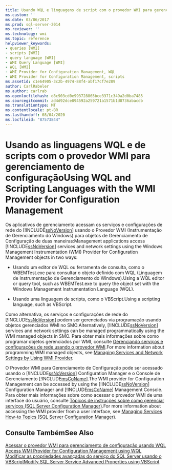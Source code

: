 ```yaml
---
title: Usando WQL e linguagens de script com o provedor WMI para gerenciamento de configuração | Microsoft Docs
ms.custom: ''
ms.date: 03/06/2017
ms.prod: sql-server-2014
ms.reviewer: ''
ms.technology: wmi
ms.topic: reference
helpviewer_keywords:
- queries [WMI]
- scripts [WMI]
- query language [WMI]
- WMI Query Language [WMI]
- WQL [WMI]
- WMI Provider for Configuration Management, WQL
- WMI Provider for Configuration Management, scripts
ms.assetid: c1e64905-3c2b-4974-88f4-abf17cf7e289
author: CarlRabeler
ms.author: carlrab
ms.openlocfilehash: d8c903cd0e993728865bce3371c349a2d0ba7485
ms.sourcegitcommit: ad4d92dce894592a259721a1571b1d8736abacdb
ms.translationtype: MT
ms.contentlocale: pt-BR
ms.lasthandoff: 08/04/2020
ms.locfileid: "87573844"
---
```

# <a name="using-wql-and-scripting-languages-with-the-wmi-provider-for-configuration-management"></a><span data-ttu-id="3cfa9-102">Usando as linguagens WQL e de scripts com o provedor WMI para gerenciamento de configuração</span><span class="sxs-lookup"><span data-stu-id="3cfa9-102">Using WQL and Scripting Languages with the WMI Provider for Configuration Management</span></span>
  <span data-ttu-id="3cfa9-103">Os aplicativos de gerenciamento acessam os serviços e configurações de rede do [!INCLUDE[ssNoVersion](../../includes/ssnoversion-md.md)] usando o Provedor WMI (Instrumentação de Gerenciamento do Windows) para objetos de Gerenciamento de Configuração de duas maneiras:</span><span class="sxs-lookup"><span data-stu-id="3cfa9-103">Management applications access [!INCLUDE[ssNoVersion](../../includes/ssnoversion-md.md)] services and network settings using the Windows Management Instrumentation (WMI) Provider for Configuration Management objects in two ways:</span></span>  
  
-   <span data-ttu-id="3cfa9-104">Usando um editor de WQL ou ferramenta de consulta, como o WBEMTest.exe para consultar o objeto definido com WQL (Linguagem de Instrumentação de Gerenciamento do Windows).</span><span class="sxs-lookup"><span data-stu-id="3cfa9-104">Using a WQL editor or query tool, such as WBEMTest.exe to query the object set with the Windows Management Instrumentation Language (WQL).</span></span>  
  
-   <span data-ttu-id="3cfa9-105">Usando uma linguagem de scripts, como o VBScript.</span><span class="sxs-lookup"><span data-stu-id="3cfa9-105">Using a scripting language, such as VBScript.</span></span>  
  
 <span data-ttu-id="3cfa9-106">Como alternativa, os serviços e configurações de rede do [!INCLUDE[ssNoVersion](../../includes/ssnoversion-md.md)] podem ser gerenciados via programação usando objetos gerenciados WMI no SMO.</span><span class="sxs-lookup"><span data-stu-id="3cfa9-106">Alternatively, [!INCLUDE[ssNoVersion](../../includes/ssnoversion-md.md)] services and network settings can be managed programmatically using the WMI managed objects in SMO.</span></span> <span data-ttu-id="3cfa9-107">Para obter mais informações sobre como programar objetos gerenciados por WMI, consulte [Gerenciando serviços e configurações de rede usando o provedor WMI](../server-management-objects-smo/tasks/managing-services-and-network-settings-by-using-wmi-provider.md).</span><span class="sxs-lookup"><span data-stu-id="3cfa9-107">For more information about programming WMI managed objects, see [Managing Services and Network Settings by Using WMI Provider](../server-management-objects-smo/tasks/managing-services-and-network-settings-by-using-wmi-provider.md).</span></span>  
  
 <span data-ttu-id="3cfa9-108">O Provedor WMI para Gerenciamento de Configuração pode ser acessado usando o [!INCLUDE[ssNoVersion](../../includes/ssnoversion-md.md)] Configuration Manager e o Console de Gerenciamento [!INCLUDE[msCoName](../../includes/msconame-md.md)].</span><span class="sxs-lookup"><span data-stu-id="3cfa9-108">The WMI provider for Configuration Management can be accessed by using the [!INCLUDE[ssNoVersion](../../includes/ssnoversion-md.md)] Configuration Manager and [!INCLUDE[msCoName](../../includes/msconame-md.md)] Management Console.</span></span> <span data-ttu-id="3cfa9-109">Para obter mais informações sobre como acessar o provedor WMI de uma interface do usuário, consulte [Tópicos de instruções sobre como gerenciar serviços &#40;SQL Server Configuration Manager&#41;](../../database-engine/managing-services-how-to-topics-sql-server-configuration-manager.md).</span><span class="sxs-lookup"><span data-stu-id="3cfa9-109">For more information about accessing the WMI provider from a user interface, see [Managing Services How-to Topics &#40;SQL Server Configuration Manager&#41;](../../database-engine/managing-services-how-to-topics-sql-server-configuration-manager.md).</span></span>  
  
## <a name="see-also"></a><span data-ttu-id="3cfa9-110">Consulte Também</span><span class="sxs-lookup"><span data-stu-id="3cfa9-110">See Also</span></span>  
 <span data-ttu-id="3cfa9-111">[Acessar o provedor WMI para gerenciamento de configuração usando WQL](access-wmi-provider-for-configuration-management-using-wql.md) </span><span class="sxs-lookup"><span data-stu-id="3cfa9-111">[Access WMI Provider for Configuration Management using WQL](access-wmi-provider-for-configuration-management-using-wql.md) </span></span>  
 [<span data-ttu-id="3cfa9-112">Modificar as propriedades avançadas do serviço do SQL Server usando o VBScript</span><span class="sxs-lookup"><span data-stu-id="3cfa9-112">Modify SQL Server Service Advanced Properties using VBScript</span></span>](access-wmi-provider-for-configuration-management-using-vbscript.md)  
  
  
